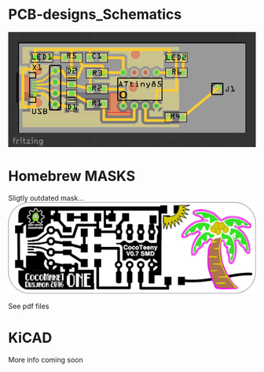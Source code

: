 # PCB-designs_Schematics

![MrBaladuino SMD 1206](https://raw.githubusercontent.com/CocoMake7/PCB-designs_Schematics/master/MrBaladuinoONE_1206_SMD_DIL-Chip/MrBaladuino_1206_fritzing.png)

# Homebrew MASKS

Sligtly outdated mask...
![MrBaladuino SMD v0.7 1206](https://raw.githubusercontent.com/CocoMake7/PCB-designs_Schematics/master/MrBaladuinoONE_1206_SMD_DIL-Chip/MrBaladuino_1206_SMD.jpg)

See pdf files

# KiCAD

More info coming soon
